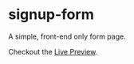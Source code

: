 # signup-form
A simple, front-end only form page.

Checkout the [Live Preview](https://lou-bou.github.io/signup-form/).
